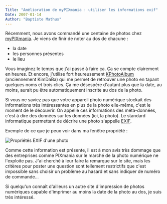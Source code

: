 ```yaml
---
Title: "Amélioration de myPIXmania : utiliser les informations exif"
Date: 2007-01-14
Author: "Baptiste Mathus"
---
```




Récemment, nous avons commandé une centaine de photos chez
[myPIXmania](http://www.mypixmania.com/fr/fr/home/). Je viens de finir
de noter au dos de chacune :

-   la date
-   les personnes présentes
-   le lieu

Vous imaginez le temps que j'ai passé à faire ça. Ça se compte
clairement en heures. Et encore, j'utilise fort heureusement
[KPhotoAlbum](http://kphotoalbum.org) (anciennement KimDaBa) qui me
permet de retrouver une photo en tapant quelques noms et trois clics. Ça
me désespère d'autant plus que la date, au moins, aurait pu être
automatiquement inscrite au dos de la photo.

Si vous ne saviez pas que votre appareil photo numérique stockait des
informations très intéressantes en plus de la photo elle-même, c'est le
moment de le découvrir. On appelle ces informations des méta-données,
c'est à dire des données sur les données (ici, la photo). Le standard
informatique permettant de décrire une photo s'appelle
[EXIF](http://fr.wikipedia.org/wiki/Exchangeable_image_file_format).

Exemple de ce que je peux voir dans ma fenêtre propriété :

![Propriétés EXIF d'une photo](/dotclear/public/images/props-photo.png)

Comme cette information est présente, il est à mon avis très dommage que
des entreprises comme PIXmania sur le marché de la photo numérique ne
l'exploite pas. J'ai cherché à leur faire la remarque sur le site, mais
les critères pour poster une question sont tellement restrictifs que
c'est impossible sans choisir un problème au hasard et sans indiquer de
numéro de commande...

Si quelqu'un connaît d'ailleurs un autre site d'impression de photos
numériques capable d'imprimer au moins la date de la photo au dos, je
suis très intéressé.

